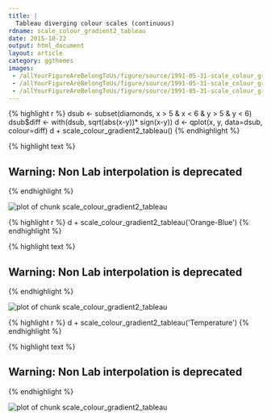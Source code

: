 ```yaml
---
title: |
  Tableau diverging colour scales (continuous)
rdname: scale_colour_gradient2_tableau
date: 2015-10-22
output: html_document
layout: article
category: ggthemes
images:
 - /allYourFigureAreBelongToUs/figure/source/1991-05-31-scale_colour_gradient2_tableau//scale_colour_gradient2_tableau-1.png
 - /allYourFigureAreBelongToUs/figure/source/1991-05-31-scale_colour_gradient2_tableau//scale_colour_gradient2_tableau-2.png
 - /allYourFigureAreBelongToUs/figure/source/1991-05-31-scale_colour_gradient2_tableau//scale_colour_gradient2_tableau-3.png
---
```





{% highlight r %}
dsub <- subset(diamonds, x > 5 & x < 6 & y > 5 & y < 6)
dsub$diff <- with(dsub, sqrt(abs(x-y))* sign(x-y))
d <- qplot(x, y, data=dsub, colour=diff)
d + scale_colour_gradient2_tableau()
{% endhighlight %}



{% highlight text %}
## Warning: Non Lab interpolation is deprecated
{% endhighlight %}

![plot of chunk scale_colour_gradient2_tableau](/allYourFigureAreBelongToUs/figure/source/1991-05-31-scale_colour_gradient2_tableau/scale_colour_gradient2_tableau-1.png) 

{% highlight r %}
d + scale_colour_gradient2_tableau('Orange-Blue')
{% endhighlight %}



{% highlight text %}
## Warning: Non Lab interpolation is deprecated
{% endhighlight %}

![plot of chunk scale_colour_gradient2_tableau](/allYourFigureAreBelongToUs/figure/source/1991-05-31-scale_colour_gradient2_tableau/scale_colour_gradient2_tableau-2.png) 

{% highlight r %}
d + scale_colour_gradient2_tableau('Temperature')
{% endhighlight %}



{% highlight text %}
## Warning: Non Lab interpolation is deprecated
{% endhighlight %}

![plot of chunk scale_colour_gradient2_tableau](/allYourFigureAreBelongToUs/figure/source/1991-05-31-scale_colour_gradient2_tableau/scale_colour_gradient2_tableau-3.png) 